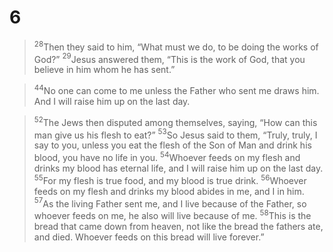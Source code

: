 # 6
>$^{28}$Then they said to him, “What must we do, to be doing the works of God?” $^{29}$Jesus answered them, “This is the work of God, that you believe in him whom he has sent.”

>$^{44}$No one can come to me unless the Father who sent me draws him. And I will raise him up on the last day.

>$^{52}$The Jews then disputed among themselves, saying, “How can this man give us his flesh to eat?” $^{53}$So Jesus said to them, “Truly, truly, I say to you, unless you eat the flesh of the Son of Man and drink his blood, you have no life in you. $^{54}$Whoever feeds on my flesh and drinks my blood has eternal life, and I will raise him up on the last day. $^{55}$For my flesh is true food, and my blood is true drink. $^{56}$Whoever feeds on my flesh and drinks my blood abides in me, and I in him. $^{57}$As the living Father sent me, and I live because of the Father, so whoever feeds on me, he also will live because of me. $^{58}$This is the bread that came down from heaven, not like the bread the fathers ate, and died. Whoever feeds on this bread will live forever.”

